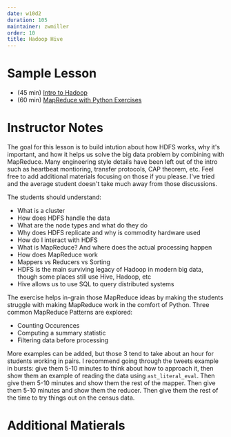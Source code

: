 ```yaml
---
date: w10d2
duration: 105
maintainer: zwmiller
order: 10
title: Hadoop Hive
---
```


# Sample Lesson

- (45 min) [Intro to Hadoop](intro_to_hadoop.pdf)
- (60 min) [MapReduce with Python Exercises](map_reduce_with_python_exercise.md)

# Instructor Notes

The goal for this lesson is to build intution about how HDFS works, why it's
important, and how it helps us solve the big data problem by combining with
MapReduce. Many engineering style details have been left out of the intro such
as heartbeat montioring, transfer protocols, CAP theorem, etc. Feel free to
add additional materials focusing on those if you please. I've tried and the
average student doesn't take much away from those discussions.

The students should understand:

* What is a cluster
* How does HDFS handle the data
* What are the node types and what do they do
* Why does HDFS replicate and why is commodity hardware used
* How do I interact with HDFS
* What is MapReduce? And where does the actual processing happen
* How does MapReduce work
* Mappers vs Reducers vs Sorting
* HDFS is the main surviving legacy of Hadoop in modern big data, though some
places still use Hive, Hadoop, etc
* Hive allows us to use SQL to query distributed systems

The exercise helps in-grain those MapReduce ideas by making the students
struggle with making MapReduce work in the comfort of Python. Three common
MapReduce Patterns are explored:

* Counting Occurences
* Computing a summary statistic
* Filtering data before processing

More examples can be added, but those 3 tend to take about an hour for
students working in pairs. I recommend going through the tweets example in
bursts: give them 5-10 minutes to think about how to approach it, then show
them an example of reading the data using `ast_literal_eval`. Then give them
5-10 minutes and show them the rest of the mapper. Then give them 5-10 minutes
and show them the reducer. Then give them the rest of the time to try things
out on the census data.

# Additional Matierals
